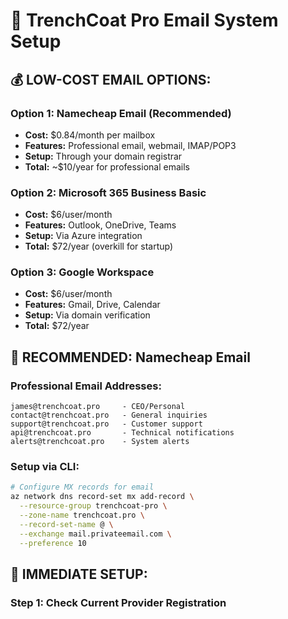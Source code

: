 # 📧 TrenchCoat Pro Email System Setup

## 💰 **LOW-COST EMAIL OPTIONS:**

### **Option 1: Namecheap Email (Recommended)**
- **Cost:** $0.84/month per mailbox
- **Features:** Professional email, webmail, IMAP/POP3
- **Setup:** Through your domain registrar
- **Total:** ~$10/year for professional emails

### **Option 2: Microsoft 365 Business Basic**
- **Cost:** $6/user/month
- **Features:** Outlook, OneDrive, Teams
- **Setup:** Via Azure integration
- **Total:** $72/year (overkill for startup)

### **Option 3: Google Workspace**
- **Cost:** $6/user/month
- **Features:** Gmail, Drive, Calendar
- **Setup:** Via domain verification
- **Total:** $72/year

## 🎯 **RECOMMENDED: Namecheap Email**

### **Professional Email Addresses:**
```
james@trenchcoat.pro     - CEO/Personal
contact@trenchcoat.pro   - General inquiries  
support@trenchcoat.pro   - Customer support
api@trenchcoat.pro       - Technical notifications
alerts@trenchcoat.pro    - System alerts
```

### **Setup via CLI:**
```bash
# Configure MX records for email
az network dns record-set mx add-record \
  --resource-group trenchcoat-pro \
  --zone-name trenchcoat.pro \
  --record-set-name @ \
  --exchange mail.privateemail.com \
  --preference 10
```

## 🚀 **IMMEDIATE SETUP:**

### **Step 1: Check Current Provider Registration**